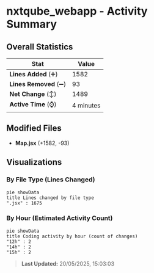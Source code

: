 # nxtqube_webapp - Activity Summary 

## Overall Statistics

| Stat                   | Value                                                             |
| ---------------------- | ----------------------------------------------------------------- |
| **Lines Added** (➕)   | 1582                                          |
| **Lines Removed** (➖) | 93                                        |
| **Net Change** (↕)    | 1489                |
| **Active Time** (⌚)   | 4 minutes |


## Modified Files
- **Map.jsx** (+1582, -93)

## Visualizations

### By File Type (Lines Changed)

```mermaid
pie showData
title Lines changed by file type
".jsx" : 1675
```

### By Hour (Estimated Activity Count)

```mermaid
pie showData
title Coding activity by hour (count of changes)
"12h" : 2
"14h" : 2
"15h" : 2
```


> **Last Updated:** 20/05/2025, 15:03:03